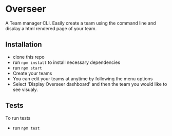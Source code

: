 # Overseer

A Team manager CLI.
Easily create a team using the command line and display a html rendered page of your team.

## Installation
 * clone this repo
 * run ```npm install``` to install necessary dependencies
 * run ```npm start ``` 
 * Create your teams
 * You can edit your teams at anytime by following the menu options
 * Select 'Display Overseer dashboard' and then the team you would like to see visualy.

## Tests
To run tests
* run ```npm test```